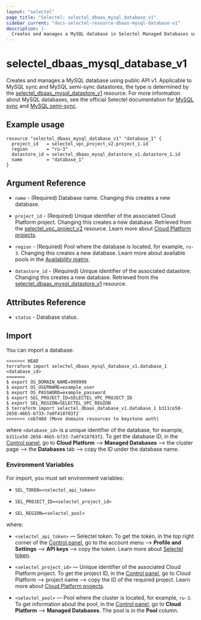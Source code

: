```yaml
---
layout: "selectel"
page_title: "Selectel: selectel_dbaas_mysql_database_v1"
sidebar_current: "docs-selectel-resource-dbaas-mysql-database-v1"
description: |-
  Creates and manages a MySQL database in Selectel Managed Databases using public API v1.
---
```


# selectel\_dbaas\_mysql\_database\_v1

Creates and manages a MySQL database using public API v1. Applicable to MySQL sync and MySQL semi-sync datastores, the type is determined by the [selectel_dbaas_mysql_datastore_v1](https://registry.terraform.io/providers/selectel/selectel/latest/docs/resources/dbaas_mysql_datastore_v1) resource. For more information about MySQL databases, see the official Selectel documentation for [MySQL sync](https://docs.selectel.ru/cloud/managed-databases/mysql-sync/) and [MySQL semi-sync](https://docs.selectel.ru/cloud/managed-databases/mysql-semi-sync/).

## Example usage

```hcl
resource "selectel_dbaas_mysql_database_v1" "database_1" {
  project_id   = selectel_vpc_project_v2.project_1.id
  region       = "ru-3"
  datastore_id = selectel_dbaas_mysql_datastore_v1.datastore_1.id
  name         = "database_1"
}
```

## Argument Reference

* `name` - (Required) Database name. Changing this creates a new database.

* `project_id` - (Required) Unique identifier of the associated Cloud Platform project. Changing this creates a new database. Retrieved from the [selectel_vpc_project_v2](https://registry.terraform.io/providers/selectel/selectel/latest/docs/resources/vpc_project_v2) resource. Learn more about [Cloud Platform projects](https://docs.selectel.ru/cloud/servers/about/projects/).

* `region` - (Required) Pool where the database is located, for example, `ru-3`. Changing this creates a new database. Learn more about available pools in the [Availability matrix](https://docs.selectel.ru/control-panel-actions/availability-matrix/#облачные-базы-данных).

* `datastore_id` - (Required) Unique identifier of the associated datastore. Changing this creates a new database. Retrieved from the [selectel_dbaas_mysql_datastore_v1](https://registry.terraform.io/providers/selectel/selectel/latest/docs/resources/dbaas_mysql_datastore_v1) resource.

## Attributes Reference

* `status` - Database status.

## Import

You can import a database:

```shell
<<<<<<< HEAD
terraform import selectel_dbaas_mysql_database_v1.database_1 <database_id>
=======
$ export OS_DOMAIN_NAME=999999
$ export OS_USERNAME=example_user
$ export OS_PASSWORD=example_password
$ export SEL_PROJECT_ID=SELECTEL_VPC_PROJECT_ID
$ export SEL_REGION=SELECTEL_VPC_REGION
$ terraform import selectel_dbaas_database_v1.database_1 b311ce58-2658-46b5-b733-7a0f418703f2
>>>>>>> ceb748d (Move domains resources to keystone auth)
```

where `<database_id>` is a unique identifier of the database, for example, `b311ce58-2658-46b5-b733-7a0f418703f2`. To get the database ID, in the [Control panel](https://my.selectel.ru/vpc/dbaas/), go to **Cloud Platform** ⟶ **Managed Databases** ⟶ the cluster page ⟶ the **Databases** tab ⟶ copy the ID under the database name.

### Environment Variables

For import, you must set environment variables:

* `SEL_TOKEN=<selectel_api_token>`

* `SEL_PROJECT_ID=<selectel_project_id>`

* `SEL_REGION=<selectel_pool>`

where:

* `<selectel_api_token>` — Selectel token. To get the token, in the top right corner of the [Control panel](https://my.selectel.ru/profile/apikeys), go to the account menu ⟶ **Profile and Settings** ⟶   **API keys**  ⟶ copy the token. Learn more about [Selectel token](https://developers.selectel.ru/docs/control-panel/authorization/#получить-токен-selectel).

* `<selectel_project_id>` — Unique identifier of the associated Cloud Platform project. To get the project ID, in the [Control panel](https://my.selectel.ru/vpc/), go to Cloud Platform ⟶ project name ⟶  copy the ID of the required project. Learn more about [Cloud Platform projects](https://docs.selectel.ru/cloud/managed-kubernetes/about/projects/).

* `<selectel_pool>` — Pool where the cluster is located, for example, `ru-3`. To get information about the pool, in the [Control panel](https://my.selectel.ru/vpc/dbaas/), go to **Cloud Platform** ⟶ **Managed Databases**. The pool is in the **Pool** column.